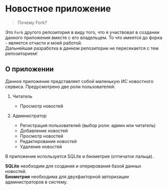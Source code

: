# Новостное приложение

> Почему Fork?

Это `Fork` другого репозитория в виду того, что я участвовал в создании данного приложения вместе с его владельцем. То что имеется до форка - является отчасти и моей работой.  
Дальнейшая разработка в данном репозитории не пересекается с тем репозиторием!

## О приложении

Данное приложение представляет собой маленькую ИС новостного сервиса. Предусмотрено две роли пользователей:
1. Читатель
    - Просмотр новостей

2. Администратор
    - Регистрация пользователей (выбор роли: админ или читатель)
    - Добавление новостей
    - Просмотр новостей
    - Редактирование новостей
    - Удаление новостей

В приложение используется SQLite и биометрия (отпечаток пальца).

**SQLite** необходим для создания и оперирования базой данных новостей.  
**Биометрия** необходима для двухфакторной авторизации администраторов в систему.
